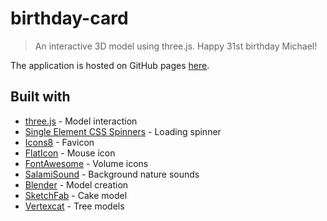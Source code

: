 
# birthday-card

> An interactive 3D model using three.js. Happy 31st birthday Michael!

The application is hosted on GitHub pages [here](https://brissons.github.io/birthday-card/).

## Built with
* [three.js](https://threejs.org/) - Model interaction
* [Single Element CSS Spinners](https://projects.lukehaas.me/css-loaders/) - Loading spinner
* [Icons8](https://icons8.com/) - Favicon
* [FlatIcon](www.flaticon.com/) - Mouse icon
* [FontAwesome](https://fontawesome.com/) - Volume icons
* [SalamiSound](https://www.salamisound.com/) - Background nature sounds
* [Blender](https://www.blender.org/) - Model creation
* [SketchFab](https://sketchfab.com/3d-models/fruitcake-3december-dd4b4cdb343742b68982e746805b112c) - Cake model
* [Vertexcat](https://vertexcat.itch.io/vertex-color-trees-set) - Tree models
